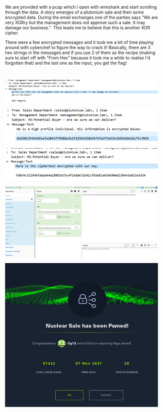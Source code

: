 <p>We are provided with a pcap which I open with wireshark and start scrolling through the data. A story emerges of a plutonium sale and then some encrypted data. During the email exchanges one of the parties says &quot;We are very XORry but the management does not approve such a sale. It may damage our business.&quot;&nbsp; This leads me to believe that this is another XOR cipher.</p>

<p>There were a few encrypted messages and it took me a bit of time playing around with cyberchef to figure the way to crack it! Basically, there are 3 hex strings in the messages and if you use 2 of them as the recipe (making sure to start off with &quot;From Hex&quot; because it took me a while to realise I&#39;d forgotten that) and the last one as the input, you get the flag!</p>

<p>&nbsp;</p>

<p><img src="https://raw.githubusercontent.com/OmarG13/Portfolio/main/CTF_PenTest/HTB%20Nuclear%20Sale/images/Nuke1.PNG"</p>

<p><img src="https://raw.githubusercontent.com/OmarG13/Portfolio/main/CTF_PenTest/HTB%20Nuclear%20Sale/images/Nuke2.PNG"</p>

<p><img src="https://raw.githubusercontent.com/OmarG13/Portfolio/main/CTF_PenTest/HTB%20Nuclear%20Sale/images/Nuke3.PNG"</p>

<p><img src="https://raw.githubusercontent.com/OmarG13/Portfolio/main/CTF_PenTest/HTB%20Nuclear%20Sale/images/Nuke4.PNG"</p>

<p><img src="https://raw.githubusercontent.com/OmarG13/Portfolio/main/CTF_PenTest/HTB%20Nuclear%20Sale/images/Nuke5.PNG"</p>
